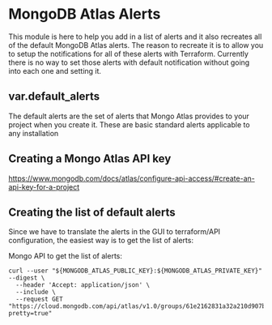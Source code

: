 # MongoDB Atlas Alerts
This module is here to help you add in a list of alerts and it also recreates all of the
default MongoDB Atlas alerts.  The reason to recreate it is to allow you to setup the
notifications for all of these alerts with Terraform.  Currently there is no way to
set those alerts with default notification without going into each one and setting it.


## var.default_alerts
The default alerts are the set of alerts that Mongo Atlas provides to your project when
you create it.  These are basic standard alerts applicable to any installation

## Creating a Mongo Atlas API key

https://www.mongodb.com/docs/atlas/configure-api-access/#create-an-api-key-for-a-project


## Creating the list of default alerts
Since we have to translate the alerts in the GUI to terraform/API configuration, the
easiest way is to get the list of alerts:

Mongo API to get the list of alerts:
```
curl --user "${MONGODB_ATLAS_PUBLIC_KEY}:${MONGODB_ATLAS_PRIVATE_KEY}" --digest \
  --header 'Accept: application/json' \
  --include \
  --request GET "https://cloud.mongodb.com/api/atlas/v1.0/groups/61e2162831a32a210d907b76/alertConfigs?pretty=true"
```

